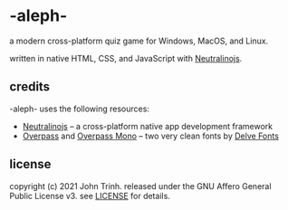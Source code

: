 # -aleph-
a modern cross-platform quiz game for Windows, MacOS, and Linux.

written in native HTML, CSS, and JavaScript with [Neutralinojs](https://github.com/neutralinojs/neutralinojs).

## credits
-aleph- uses the following resources:
- [Neutralinojs](https://github.com/neutralinojs/neutralinojs) – a cross-platform native app development framework
- [Overpass](https://fonts.google.com/specimen/Overpass) and [Overpass Mono](https://fonts.google.com/specimen/Overpass+Mono) – two very clean fonts by [Delve Fonts](https://delvefonts.com/)

## license
copyright (c) 2021 John Trinh.
released under the GNU Affero General Public License v3.
see [LICENSE](LICENSE) for details.
